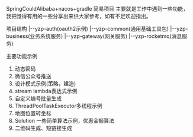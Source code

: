 SpringCouldAlibaba+nacos+gradle 简易项目
主要就是工作中遇到一些功能，我把觉得有用的一些分享出来供大家参考，如有不足欢迎指出。

项目结构
|--yzp-auth(oauth2示例)
|--yzp-common(通用基础工具包)
|--yzp-business(业务系统服务)
|--yzp-gateway(网关服务)
|--yzp-rocketmq(消息服务)

主要功能示例
1. 动态密码
2. 微信公众号推送
3. 设计模式示例(策略，建造)
4. stream lambda表达式示例
5. 自定义编号批量生成
6. ThreadPoolTaskExecutor多线程示例
7. 地图位置转坐标
8. Solution 一些简单算法示例，优惠金额算法
9. 二维码生成、短链接生成
